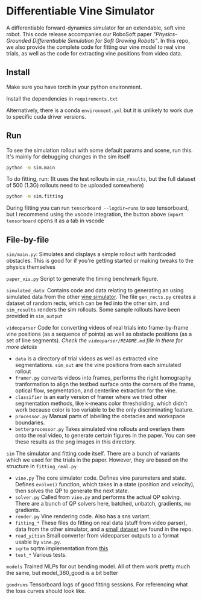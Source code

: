 # Differentiable Vine Simulator

A differentiable forward-dynamics simulator for an extendable, soft vine robot. This code release accompanies our RoboSoft paper _"Physics-Grounded Differentiable Simulation for Soft Growing Robots"_. In this repo, we also provide the complete code for fitting our vine model to real vine trials, as well as the code for extracting vine positions from video data.

## Install
Make sure you have torch in your python environment.

Install the dependencies in `requirements.txt`

Alternatively, there is a conda `environment.yml` but it is unlikely to work due to specific cuda driver versions.

## Run

To see the simulation rollout with some default params and scene, run this. It's mainly for debugging changes in the sim itself
```bash
python -m sim.main
```

To do fitting, run: (It uses the test rollouts in `sim_results`, but the full dataset of 500 (1.3G) rollouts need to be uploaded somewhere)
```bash
python -m sim.fitting
```

During fitting you can run `tensorboard --logdir=runs` to see tensorboard, but I recommend using the vscode integration, the button above `import tensorboard` opens it as a tab in vscode

## File-by-file

`sim/main.py`: Simulates and displays a simple rollout with hardcoded obstacles. This is good for if you're getting started or making tweaks to the physics themselves

`paper_vis.py` Script to generate the timing benchmark figure.

`simulated_data`: Contains code and data relating to generating an using simulated data from the other [vine simulator](https://github.com/charm-lab/Vine_Simulator). The file `gen_rects.py` creates a dataset of random rects, which can be fed into the other sim, and `sim_results` renders the sim rollouts. Some sample rollouts have been provided in `sim_output`

`videoparser` Code for converting videos of real trials into frame-by-frame vine positions (as a sequence of points) as well as obstacle positions (as a set of line segments). _Check the `videoparser/README.md` file in there for more details_
- `data` is a directory of trial videos as well as extracted vine segmentations. `sim_out` are the vine positions from each simulated rollout
- `framer.py` converts videos into frames, performs the right homography tranformation to align the testbed surface onto the corners of the frame, optical flow, segmentation, and centerline extraction for the vine.
- `classifier` is an early version of framer where we tried other segmentation methods, like k-means color thresholding, which didn't work because color is too variable to be the only discriminating feature.
- `processor.py` Manual parts of labelling the obstacles and workspace boundaries.
- `betterprocessor.py` Takes simulated vine rollouts and overlays them onto the real video, to generate certain figures in the paper. You can see these results as the png images in this directory.

`sim` The simulator and fitting code itself. There are a bunch of variants which we used for the trials in the paper. However, they are based on the structure in `fitting_real.py`
- `vine.py` The core simulator code. Defines vine parameters and state. Defines `evolve()` function, which takes in a state (position and velocity), then solves the QP to generate the next state.
- `solver.py` Called from `vine.py` and performs the actual QP solving. There are a bunch of QP solvers here, batched, unbatch, gradients, no gradients. 
- `render.py` Vine rendering code. Also has a sns variant.
- `fitting_*` These files do fitting on real data (stuff from video parser), data from the other simulator, and a [small dataset](https://github.com/charm-lab/Vine_Simulator) we found in the repo.
- `read_yitian` Small converter from videoparser outputs to a format usable by `vine.py`.
- `sqrtm` sqrtm implementation from [this](https://github.com/steveli/pytorch-sqrtm)
- `test_*` Various tests.

`models` Trained MLPs for out bending model. All of them work pretty much the same, but model_360_good is a bit better

`goodruns` Tensorboard logs of good fitting sessions. For referencing what the loss curves should look like.